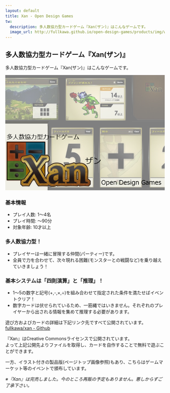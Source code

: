 ```yaml
---
layout: default
title: Xan - Open Design Games
tw:
  description: 多人数協力型カードゲーム『Xan(ザン)』はこんなゲームです。
  image_url: http://fullkawa.github.io/open-design-games/products/img/water-walker-package.png
---
```


## 多人数協力型カードゲーム『Xan(ザン)』

多人数協力型カードゲーム『Xan(ザン)』はこんなゲームです。

![Xan製品版イメージ画像](img/xan-product-image.png "Xan製品版イメージ画像")

### 基本情報

* プレイ人数: 1～4名
* プレイ時間: ～90分
* 対象年齢: 10才以上

### 多人数協力型！

* プレイヤーは一緒に冒険する仲間(パーティー)です。
* 全員で力を合わせて、次々現れる困難(モンスターとの戦闘など)を乗り越えていきましょう！

### 基本システムは「四則演算」と「推理」！

* 1～5の数字と記号(+,-,×,÷)を組み合わせて指定された条件を満たせばイベントクリア！
* 数字カードは伏せられているため、一筋縄ではいきません。それぞれのプレイヤーから出される情報を集めて推理する必要があります。

遊び方およびカードの詳細は下記リンク先ですべて公開されています。  
[fullkawa/xan - Github](https://github.com/fullkawa/dqz/tree/xan#-xan)

『Xan』はCreative Commonsライセンスで公開されています。  
よって上記公開先よりファイルを取得し、カードを自作することで無料で遊ぶことができます。

一方、イラスト付きの製品版(ページトップ画像参照)もあり、こちらはゲームマーケット等のイベントで頒布しています。

*※『Xan』は完売しました。今のところ再販の予定もありません。悪しからずご了承下さい。*
